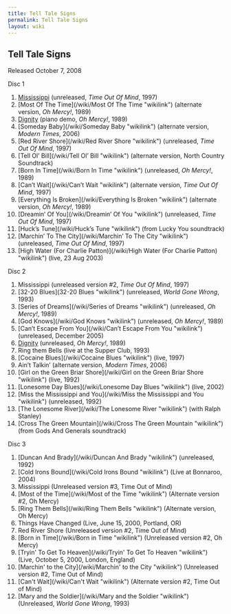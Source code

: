 ```yaml
---
title: Tell Tale Signs
permalink: Tell Tale Signs
layout: wiki
---
```


<h2>
Tell Tale Signs

</h2>
Released October 7, 2008

Disc 1

1.  [Mississippi](/wiki/Mississippi "wikilink") (unreleased, <em>Time Out Of
    Mind</em>, 1997)
2.  [Most Of The Time](/wiki/Most Of The Time "wikilink") (alternate version,
    <em>Oh Mercy!</em>, 1989)
3.  [Dignity](/wiki/Dignity "wikilink") (piano demo, <em>Oh Mercy!</em>, 1989)
4.  [Someday Baby](/wiki/Someday Baby "wikilink") (alternate version,
    <em>Modern Times</em>, 2006)
5.  [Red River Shore](/wiki/Red River Shore "wikilink") (unreleased, <em>Time
    Out Of Mind</em>, 1997)
6.  [Tell Ol’ Bill](/wiki/Tell Ol’ Bill "wikilink") (alternate version, North
    Country Soundtrack)
7.  [Born In Time](/wiki/Born In Time "wikilink") (unreleased, <em>Oh
    Mercy!</em>, 1989)
8.  [Can’t Wait](/wiki/Can’t Wait "wikilink") (alternate version, <em>Time Out
    Of Mind</em>, 1997)
9.  [Everything Is Broken](/wiki/Everything Is Broken "wikilink") (alternate
    version, <em>Oh Mercy!</em>, 1989)
10. [Dreamin’ Of You](/wiki/Dreamin’ Of You "wikilink") (unreleased, <em>Time
    Out Of Mind</em>, 1997)
11. [Huck’s Tune](/wiki/Huck’s Tune "wikilink") (from Lucky You soundtrack)
12. [Marchin’ To The City](/wiki/Marchin’ To The City "wikilink") (unreleased,
    <em>Time Out Of Mind</em>, 1997)
13. [High Water (For Charlie
    Patton)](/wiki/High Water (For Charlie Patton) "wikilink") (live, 23 Aug
    2003)

Disc 2

1.  Mississippi (unreleased version \#2, <em>Time Out Of Mind</em>,
    1997)
2.  [32-20 Blues](32-20 Blues "wikilink") (unreleased, <em>World Gone
    Wrong</em>, 1993)
3.  [Series of Dreams](/wiki/Series of Dreams "wikilink") (unreleased, <em>Oh
    Mercy!</em>, 1989)
4.  [God Knows](/wiki/God Knows "wikilink") (unreleased, <em>Oh Mercy!</em>,
    1989)
5.  [Can’t Escape From You](/wiki/Can’t Escape From You "wikilink")
    (unreleased, December 2005)
6.  [Dignity](/wiki/Dignity "wikilink") (unreleased, <em>Oh Mercy!</em>, 1989)
7.  Ring them Bells (live at the Supper Club, 1993)
8.  [Cocaine Blues](/wiki/Cocaine Blues "wikilink") (live, 1997)
9.  Ain’t Talkin’ (alternate version, <em>Modern Times</em>, 2006)
10. [Girl on the Green Briar
    Shore](/wiki/Girl on the Green Briar Shore "wikilink") (live, 1992)
11. [Lonesome Day Blues](/wiki/Lonesome Day Blues "wikilink") (live, 2002)
12. [Miss the Mississippi and
    You](/wiki/Miss the Mississippi and You "wikilink") (unreleased, 1992)
13. [The Lonesome River](/wiki/The Lonesome River "wikilink") (with Ralph
    Stanley)
14. [Cross The Green Mountain](/wiki/Cross The Green Mountain "wikilink")
    (from Gods And Generals soundtrack)

Disc 3

1.  [Duncan And Brady](/wiki/Duncan And Brady "wikilink") (unreleased, 1992)
2.  [Cold Irons Bound](/wiki/Cold Irons Bound "wikilink") (Live at Bonnaroo,
    2004)
3.  Mississippi (Unreleased version \#3, Time Out of Mind)
4.  [Most of the Time](/wiki/Most of the Time "wikilink") (Alternate version
    \#2, Oh Mercy)
5.  [Ring Them Bells](/wiki/Ring Them Bells "wikilink") (Alternate version, Oh
    Mercy)
6.  Things Have Changed (Live, June 15, 2000, Portland, OR)
7.  Red River Shore (Unreleased version \#2, Time Out of Mind)
8.  [Born in Time](/wiki/Born in Time "wikilink") (Unreleased version \#2, Oh
    Mercy)
9.  [Tryin' To Get To Heaven](/wiki/Tryin' To Get To Heaven "wikilink") (Live,
    October 5, 2000, London, England)
10. [Marchin' to the City](/wiki/Marchin' to the City "wikilink") (Unreleased
    version \#2, Time Out of Mind)
11. [Can't Wait](/wiki/Can't Wait "wikilink") (Alternate version \#2, Time Out
    of Mind)
12. [Mary and the Soldier](/wiki/Mary and the Soldier "wikilink") (Unreleased,
    <em>World Gone Wrong</em>, 1993)

